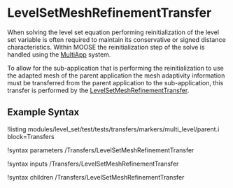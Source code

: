 # LevelSetMeshRefinementTransfer

When solving the level set equation performing reinitialization of the level set variable is often required
to maintain its conservative or signed distance characteristics. Within MOOSE the reinitialization step of the solve
is handled using the [MultiApp](framework:/MultiApps/index.md) system.

To allow for the sub-application that is performing the reinitialization to use the adapted mesh of the parent
application the mesh adaptivity information must be transferred from the parent application to the sub-application,
this transfer is performed by the [LevelSetMeshRefinementTransfer](#).

## Example Syntax

!listing modules/level_set/test/tests/transfers/markers/multi_level/parent.i block=Transfers

!syntax parameters /Transfers/LevelSetMeshRefinementTransfer

!syntax inputs /Transfers/LevelSetMeshRefinementTransfer

!syntax children /Transfers/LevelSetMeshRefinementTransfer
